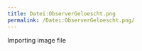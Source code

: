 ```yaml
---
title: Datei:ObserverGeloescht.png
permalink: /Datei:ObserverGeloescht.png/
---
```


Importing image file